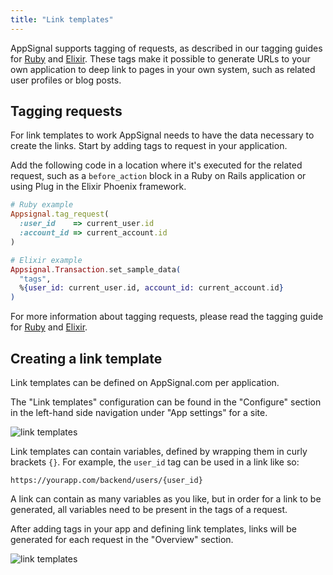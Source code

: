 ```yaml
---
title: "Link templates"
---
```


AppSignal supports tagging of requests, as described in our tagging guides for
[Ruby][ruby-tagging] and [Elixir][elixir-tagging]. These tags make it possible
to generate URLs to your own application to deep link to pages in your own
system, such as related user profiles or blog posts.

## Tagging requests

For link templates to work AppSignal needs to have the data necessary to create
the links. Start by adding tags to request in your application.

Add the following code in a location where it's executed for the related
request, such as a `before_action` block in a Ruby on Rails application or
using Plug in the Elixir Phoenix framework.

```ruby
# Ruby example
Appsignal.tag_request(
  :user_id    => current_user.id
  :account_id => current_account.id
)
```

```elixir
# Elixir example
Appsignal.Transaction.set_sample_data(
  "tags",
  %{user_id: current_user.id, account_id: current_account.id}
)
```

For more information about tagging requests, please read the tagging guide for
[Ruby][ruby-tagging] and [Elixir][elixir-tagging].

## Creating a link template

Link templates can be defined on AppSignal.com per application.

The "Link templates" configuration can be found in the "Configure" section in
the left-hand side navigation under "App settings" for a site.

![link templates](/images/screenshots/link_templates.png)

Link templates can contain variables, defined by wrapping them in curly
brackets `{}`. For example, the `user_id` tag can be used in a link like so:

```
https://yourapp.com/backend/users/{user_id}
```

A link can contain as many variables as you like, but in order for a link to be
generated, all variables need to be present in the tags of a request.

After adding tags in your app and defining link templates, links will be
generated for each request in the "Overview" section.

![link templates](/images/screenshots/link_templates_result.png)

[ruby-tagging]: /ruby/instrumentation/tagging.html
[elixir-tagging]: /elixir/instrumentation/tagging.html
